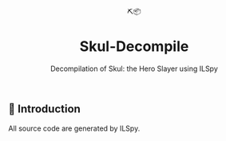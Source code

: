 <div align="center">
  ⛏️📦 
</div>
<h1 align="center">
  Skul-Decompile
</h1>

<p align="center">
   Decompilation of Skul: the Hero Slayer using ILSpy
</p>

<br />

## 🤸 Introduction

All source code are generated by ILSpy.
